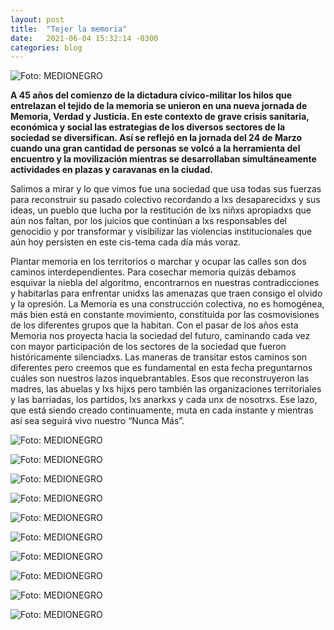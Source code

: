 ```yaml
---
layout: post
title:  "Tejer la memoria"
date:   2021-06-04 15:32:14 -0300
categories: blog
---
```

![Foto: MEDIONEGRO](/img/2021-06-04/tejer-01.jpg)

**A 45 años del comienzo de la dictadura cívico-militar los hilos que entrelazan el tejido de la memoria se unieron en una nueva jornada de Memoria, Verdad y Justicia. En este contexto de grave crisis sanitaria, económica y social las estrategias de los diversos sectores de la sociedad se diversifican. Así se reflejó en la jornada del 24 de Marzo cuando una gran cantidad de personas se volcó a la herramienta del encuentro y la movilización mientras se desarrollaban simultáneamente actividades en plazas y caravanas en la ciudad.**

Salimos a mirar y lo que vimos fue una sociedad que usa todas sus fuerzas para reconstruir su pasado colectivo recordando a lxs desaparecidxs y sus ideas, un pueblo que lucha por la restitución de lxs niñxs apropiadxs que aún nos faltan, por los juicios que continúan a lxs responsables del genocidio y por transformar y visibilizar las violencias institucionales que aún hoy persisten en este cis-tema cada día más voraz.

Plantar memoria en los territorios o marchar y ocupar las calles son dos caminos interdependientes. Para cosechar memoria quizás debamos esquivar la niebla del algoritmo, encontrarnos en nuestras contradicciones y habitarlas para enfrentar unidxs las amenazas que traen consigo el olvido y la opresión. La Memoria es una construcción colectiva, no es homogénea, más bien está en constante movimiento, constituida por las cosmovisiones de los diferentes grupos que la habitan. Con el pasar de los años esta Memoria nos proyecta hacia la sociedad del futuro, caminando cada vez con mayor participación de los sectores de la sociedad que fueron históricamente silenciadxs. Las maneras de transitar estos caminos son diferentes pero creemos que es fundamental en esta fecha preguntarnos cuáles son nuestros lazos inquebrantables. Esos que reconstruyeron las madres, las abuelas y lxs hijxs pero también las organizaciones territoriales y las barriadas, los partidos, lxs anarkxs y cada unx de nosotrxs. Ese lazo, que está siendo creado continuamente, muta en cada instante y mientras así sea seguirá vivo nuestro “Nunca Más”.

![Foto: MEDIONEGRO](/img/2021-06-04/tejer-02.jpg)

![Foto: MEDIONEGRO](/img/2021-06-04/tejer-03.jpg)

![Foto: MEDIONEGRO](/img/2021-06-04/tejer-04.jpg)

![Foto: MEDIONEGRO](/img/2021-06-04/tejer-05.jpg)

![Foto: MEDIONEGRO](/img/2021-06-04/tejer-06.jpg)

![Foto: MEDIONEGRO](/img/2021-06-04/tejer-07.jpg)

![Foto: MEDIONEGRO](/img/2021-06-04/tejer-08.jpg)

![Foto: MEDIONEGRO](/img/2021-06-04/tejer-09.jpg)

![Foto: MEDIONEGRO](/img/2021-06-04/tejer-10.jpg)

![Foto: MEDIONEGRO](/img/2021-06-04/tejer-11.jpg)
